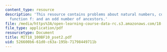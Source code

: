 ```yaml
---
content_type: resource
description: 'This resource contains problems about natural numbers, consider the
  function f: and an odd number of ancestors.'
file: /media/https%3A/open-learning-course-data-rc.s3.amazonaws.com/18-100b-analysis-i-fall-2010/526600b661d0c63a195b71798449711b_MIT18_100BF10_pset2.pdf
file_type: application/pdf
resourcetype: Document
title: MIT18_100BF10_pset2.pdf
uid: 526600b6-61d0-c63a-195b-71798449711b
---
```

